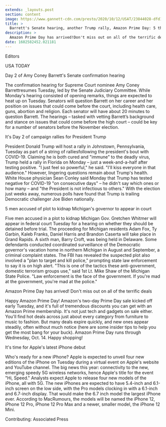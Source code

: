 ```yaml
--- 
extends: _layouts.post 
section: content 
image: https://www.gannett-cdn.com/presto/2020/10/12/USAT/23844028-dfd1-423b-b0d2-bc037a217c4f-Trump_Sanford.jpg?crop=2545,1432,x0,y0&width=2545&height=1432&format=pjpg&auto=webp 
title: > 
  Barrett's Senate hearing, another Trump rally, Amazon Prime Day: 5 things to know Tuesday 
description: > 
  Amazon Prime Day has arrived!Don't miss out on all of the terrific dealsHappy Amazon Prime Day!Amazon's two-day Prime Day sale kicked off early Tuesday, and it's full of tremendous discounts you can get with an Amazon Prime membership.Amazon Prime Day runs through Wednesday, Oct. 14.According to MacRumours, the models will be named the iPhone 12, iPhone 12 Pro, iPhone 12 Pro Max and a newer, smaller model, the iPhone 12 Mini. 
date: 1602582452.021181 
--- 
```

Editors

USA TODAY

Day 2 of Amy Coney Barrett's Senate confirmation hearing

The confirmation hearing for Supreme Court nominee Amy Coney Barrettresumes Tuesday, led by the Senate Judiciary Committee. While Monday's hearing consisted of opening remarks, things are expected to heat up on Tuesday. Senators will question Barrett on her career and her position on issues that could come before the court, including health care, guns, abortion and religion. Each senator will have about 20 minutes to question Barrett. The hearings – tasked with vetting Barrett’s background and stance on issues that could come before the high court – could be key for a number of senators before the November election.

It's Day 2 of campaign rallies for President Trump

President Donald Trump will host a rally in Johnstown, Pennsylvania, Tuesday as part of a string of ralliesfollowing the president's bout with COVID-19. Claiming he is both cured and "immune" to the deadly virus, Trump held a rally in Florida on Monday – just a week-and-a-half after testing positive. "I just feel so powerful," he said. "I'll kiss everyone in that audience." However, lingering questions remain about Trump's health. White House physician Sean Conley said Monday that Trump has tested negative for COVID-19 "on consecutive days" – he didn't say which ones or how many – and "the President is not infectious to others." With the election just weeks away, numerous polls have found that Trump is trailing Democratic challenger Joe Biden nationally.

5 men accused of plot to kidnap Michigan's governor to appear in court

Five men accused in a plot to kidnap Michigan Gov. Gretchen Whitmer will appear in federal court Tuesday for a hearing on whether they should be detained before trial. The proceeding for Michigan residents Adam Fox, Ty Garbin, Kaleb Franks, Daniel Harris and Brandon Caserta will take place in Grand Rapids. A sixth man, Barry Croft, was being held in Delaware. Some defendants conducted coordinated surveillance of the Democratic governor's vacation home in northern Michigan in August and September, a criminal complaint states. The FBI has revealed the suspected plot also involved a "plan to target and kill police," prompting state law enforcement to say it is on high alert. "This is one of the tactics these anti-government, domestic terrorism groups use," said 1st Lt. Mike Shaw of the Michigan State Police. "Law enforcement is the face of the government. If you're mad at the government, you're mad at the police."

Amazon Prime Day has arrived! Don't miss out on all of the terrific deals

Happy Amazon Prime Day! Amazon's two-day Prime Day sale kicked off early Tuesday, and it's full of tremendous discounts you can get with an Amazon Prime membership. It's not just tech and gadgets on sale either. You'll find hot deals across just about every category from furniture to music to fashion. But many deals expire quickly, and new ones appear steadily, often without much notice (here are some insider tips to help you get the most bang for your buck). Amazon Prime Day runs through Wednesday, Oct. 14. Happy shopping!

It's time for Apple's latest iPhone debut

Who's ready for a new iPhone? Apple is expected to unveil four new editions of the iPhone on Tuesday during a virtual event on Apple's website and YouTube channel. The big news this year: connectivity to the new, emerging speedy 5G wireless networks, hence Apple's title for the event "Hi, Speed." Analysts expect Apple to release four new models of the iPhone, all with 5G. The new iPhones are expected to have 5.4-inch and 6.1-inch screen on the low side, with the Pro models clocking in with a 6.1-inch and 6.7-inch display. That would make the 6.7 inch model the largest iPhone ever. According to MacRumours, the models will be named the iPhone 12, iPhone 12 Pro, iPhone 12 Pro Max and a newer, smaller model, the iPhone 12 Mini.

Contributing: Associated Press